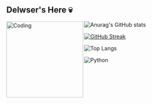 ## Delwser's Here 💀
<img align="left" alt="Coding" width="200" src="https://i.pinimg.com/564x/14/49/3a/14493ae61eeeaaea780254d2cb61d494.jpg">

![Anurag's GitHub stats](https://github-readme-stats.vercel.app/api?username=delwser&show_icons=true&theme=midnight-purple)

[![GitHub Streak](https://github-readme-streak-stats.herokuapp.com?user=delwser&theme=midnight-purple&locale=pt_BR&exclude_days=Sun%2CSat)](https://git.io/streak-stats)  




![Top Langs](https://github-readme-stats.vercel.app/api/top-langs/?username=delwser&layout=compact&theme=midnight-purple)

![Python](https://img.shields.io/badge/python-3670A0?style=for-the-badge&logo=python&logoColor=000000)
<!--
**Delwser/Delwser** is a ✨ _special_ ✨ repository because its `README.md` (this file) appears on your GitHub profile.

Here are some ideas to get you started:

- 🔭 I’m currently working on ...
- 🌱 I’m currently learning ...
- 👯 I’m looking to collaborate on ...
- 🤔 I’m looking for help with ...
- 💬 Ask me about ...
- 📫 How to reach me: ...
- 😄 Pronouns: ...
- ⚡ Fun fact: ...
-->
